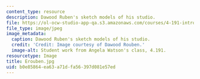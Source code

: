 ```yaml
---
content_type: resource
description: Dawood Ruben's sketch models of his studio.
file: https://ol-ocw-studio-app-qa.s3.amazonaws.com/courses/4-191-introduction-to-integrated-design-fall-2006/b0e85864ea63a71dfa56397d081e57ed_Erouben.jpg
file_type: image/jpeg
image_metadata:
  caption: Dawood Ruben's sketch models of his studio.
  credit: 'Credit: Image courtesy of Dawood Rouben.'
  image-alt: Student work from Angela Watson's class, 4.191.
resourcetype: Image
title: Erouben.jpg
uid: b0e85864-ea63-a71d-fa56-397d081e57ed
---
```


